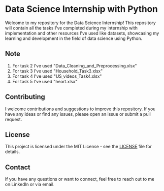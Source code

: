 # Data Science Internship with Python

Welcome to my repository for the Data Science Internship! This repository will contain all the tasks I've completed during my internship with implementation and other resources I've used like datasets, showcasing my learning and development in the field of data science using Python.

## Note
1. For task 2 I've used "Data_Cleaning_and_Preprocessing.xlsx"
2. For task 3 I've used "Household_Task3.xlsx"
3. For task 4 I've used "US_videos_Task4.xlsx"
4. For task 5 I've used "heart.xlsx"

## Contributing
I welcome contributions and suggestions to improve this repository. If you have any ideas or find any issues, please open an issue or submit a pull request.


## License
This project is licensed under the MIT License - see the [LICENSE](./LICENSE) file for details.


## Contact
If you have any questions or want to connect, feel free to reach out to me on LinkedIn or via email.
